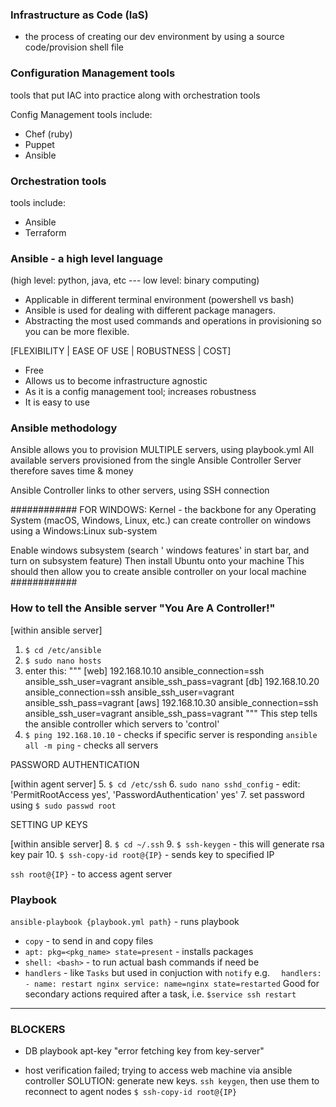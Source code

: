 ### Infrastructure as Code (IaS)

- the process of creating our dev environment by using a source code/provision shell file


### Configuration Management tools

tools that put IAC into practice along with orchestration tools


Config Management tools include:
- Chef (ruby)
- Puppet
- Ansible

### Orchestration tools

tools include:
- Ansible
- Terraform

### Ansible - a high level language

(high level: python, java, etc --- low level: binary computing)

- Applicable in different terminal environment (powershell vs bash)
- Ansible is used for dealing with different package managers.
- Abstracting the most used commands and operations in provisioning so you can be more flexible.

[FLEXIBILITY | EASE OF USE | ROBUSTNESS | COST]

- Free
- Allows us to become infrastructure agnostic
- As it is a config management tool; increases robustness
- It is easy to use

### Ansible methodology
Ansible allows you to provision MULTIPLE servers, using playbook.yml
All available servers provisioned from the single Ansible Controller Server
therefore saves time & money

Ansible Controller links to other servers, using SSH connection

############
FOR WINDOWS:
Kernel - the backbone for any Operating System (macOS, Windows, Linux, etc.)
can create controller on windows using a Windows:Linux sub-system

Enable windows subsystem (search ' windows features' in start bar, and turn on subsystem feature)
Then install Ubuntu onto your machine
This should then allow you to create ansible controller on your local machine
############

### How to tell the Ansible server "You Are A Controller!"

  [within ansible server]
1. `$ cd /etc/ansible`
2. `$ sudo nano hosts`
3. enter this:
"""
[web]
192.168.10.10 ansible_connection=ssh ansible_ssh_user=vagrant ansible_ssh_pass=vagrant
[db]
192.168.10.20 ansible_connection=ssh ansible_ssh_user=vagrant ansible_ssh_pass=vagrant
[aws]
192.168.10.30 ansible_connection=ssh ansible_ssh_user=vagrant ansible_ssh_pass=vagrant
"""
This step tells the ansible controller which servers to 'control'
4. `$ ping 192.168.10.10` - checks if specific server is responding
`ansible all -m ping` - checks all servers

PASSWORD AUTHENTICATION

  [within agent server]
5.  `$ cd /etc/ssh`
6. `sudo nano sshd_config` - edit: 'PermitRootAccess yes', 'PasswordAuthentication' yes'
7. set password using `$ sudo passwd root`

SETTING UP KEYS

 [within ansible server]
8. `$ cd ~/.ssh`
9. `$ ssh-keygen` - this will generate rsa key pair
10. `$ ssh-copy-id root@{IP}` - sends key to specified IP

 `ssh root@{IP}` - to access agent server


### Playbook


`ansible-playbook {playbook.yml path}` - runs playbook


- `copy` - to send in and copy files
- `apt: pkg=<pkg_name> state=present` - installs packages
- `shell: <bash>` - to run actual bash commands if need be
- `handlers` - like `Tasks` but used in conjuction with `notify`
  e.g. `  handlers:
            - name: restart nginx
              service: name=nginx state=restarted`
Good for secondary actions required after a task, i.e. `$service ssh restart`

 

-----------------
### BLOCKERS

- DB playbook apt-key "error fetching key from key-server"

- host verification failed; trying to access web machine via ansible controller
SOLUTION: generate new keys. `ssh keygen`, then use them to reconnect to agent nodes `$ ssh-copy-id root@{IP}`
